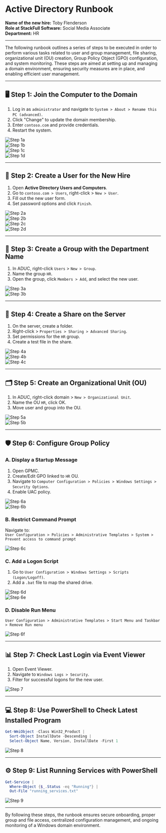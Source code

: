 # Active Directory Runbook

**Name of the new hire:** Toby Flenderson  
**Role at StackFull Software:** Social Media Associate  
**Department:** HR

---

The following runbook outlines a series of steps to be executed in order to perform various tasks related to user and group management, file sharing, organizational unit (OU) creation, Group Policy Object (GPO) configuration, and system monitoring. These steps are aimed at setting up and managing a domain environment, ensuring security measures are in place, and enabling efficient user management.

---

## 🖥️ Step 1: Join the Computer to the Domain
1. Log in as `administrator` and navigate to `System > About > Rename this PC (advanced)`.
2. Click "Change" to update the domain membership.
3. Enter `contoso.com` and provide credentials.
4. Restart the system.

![Step 1a](Active-Directory-Runbook-Images/image3.png)  
![Step 1b](Active-Directory-Runbook-Images/image4.png)  
![Step 1c](Active-Directory-Runbook-Images/image5.png)  
![Step 1d](Active-Directory-Runbook-Images/image6.png)

---

## 👤 Step 2: Create a User for the New Hire
1. Open **Active Directory Users and Computers**.
2. Go to `contoso.com > Users`, right-click > `New > User`.
3. Fill out the new user form.
4. Set password options and click `Finish`.

![Step 2a](Active-Directory-Runbook-Images/image7.png)  
![Step 2b](Active-Directory-Runbook-Images/image8.png)  
![Step 2c](Active-Directory-Runbook-Images/image9.png)  
![Step 2d](Active-Directory-Runbook-Images/image10.png)

---

## 👥 Step 3: Create a Group with the Department Name
1. In ADUC, right-click `Users` > `New > Group`.
2. Name the group `HR`.
3. Open the group, click `Members > Add`, and select the new user.

![Step 3a](Active-Directory-Runbook-Images/image11.png)  
![Step 3b](Active-Directory-Runbook-Images/image12.png)

---

## 📁 Step 4: Create a Share on the Server
1. On the server, create a folder.
2. Right-click > `Properties > Sharing > Advanced Sharing`.
3. Set permissions for the `HR` group.
4. Create a test file in the share.

![Step 4a](Active-Directory-Runbook-Images/image13.png)  
![Step 4b](Active-Directory-Runbook-Images/image14.png)  
![Step 4c](Active-Directory-Runbook-Images/image15.png)

---

## 🗂️ Step 5: Create an Organizational Unit (OU)
1. In ADUC, right-click domain > `New > Organizational Unit`.
2. Name the OU `HR`, click OK.
3. Move user and group into the OU.

![Step 5a](Active-Directory-Runbook-Images/image16.png)  
![Step 5b](Active-Directory-Runbook-Images/image17.png)

---

## 🛡️ Step 6: Configure Group Policy
### A. Display a Startup Message
1. Open GPMC.
2. Create/Edit GPO linked to `HR` OU.
3. Navigate to `Computer Configuration > Policies > Windows Settings > Security Options`.
4. Enable UAC policy.

![Step 6a](Active-Directory-Runbook-Images/image18.png)  
![Step 6b](Active-Directory-Runbook-Images/image19.png)

### B. Restrict Command Prompt
Navigate to:  
`User Configuration > Policies > Administrative Templates > System > Prevent access to command prompt`

![Step 6c](Active-Directory-Runbook-Images/image20.png)

### C. Add a Logon Script
1. Go to `User Configuration > Windows Settings > Scripts (Logon/Logoff)`.
2. Add a `.bat` file to map the shared drive.

![Step 6d](Active-Directory-Runbook-Images/image21.png)  
![Step 6e](Active-Directory-Runbook-Images/image22.png)

### D. Disable Run Menu
`User Configuration > Administrative Templates > Start Menu and Taskbar > Remove Run menu`

![Step 6f](Active-Directory-Runbook-Images/image23.png)

---

## 📊 Step 7: Check Last Login via Event Viewer
1. Open Event Viewer.
2. Navigate to `Windows Logs > Security`.
3. Filter for successful logons for the new user.

![Step 7](Active-Directory-Runbook-Images/image24.png)

---

## 💻 Step 8: Use PowerShell to Check Latest Installed Program
```powershell
Get-WmiObject -Class Win32_Product |
  Sort-Object InstallDate -Descending |
  Select-Object Name, Version, InstallDate -First 1
```

![Step 8](Active-Directory-Runbook-Images/image25.png)

---

## ⚙️ Step 9: List Running Services with PowerShell
```powershell
Get-Service |
  Where-Object {$_.Status -eq "Running"} |
  Out-File "running_services.txt"
```

![Step 9](Active-Directory-Runbook-Images/image26.png)

---

By following these steps, the runbook ensures secure onboarding, proper group and file access, centralized configuration management, and ongoing monitoring of a Windows domain environment.
